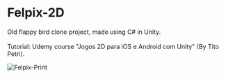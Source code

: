 # Felpix-2D
Old flappy bird clone project, made using C# in Unity.<br><br>
Tutorial: Udemy course "Jogos 2D para iOS e Android com Unity" (By Tito Petri).

![Felpix-Print](https://github.com/Pixelikas/Felpix-2D/assets/67108278/54ffaa85-ccbf-4f3a-85d8-35bfbf8ed4b6)

